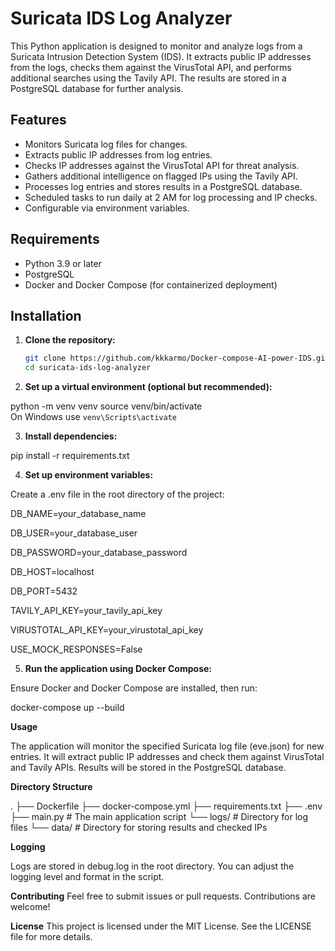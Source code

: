 # Suricata IDS Log Analyzer

This Python application is designed to monitor and analyze logs from a Suricata Intrusion Detection System (IDS). It extracts public IP addresses from the logs, checks them against the VirusTotal API, and performs additional searches using the Tavily API. The results are stored in a PostgreSQL database for further analysis.

## Features

- Monitors Suricata log files for changes.
- Extracts public IP addresses from log entries.
- Checks IP addresses against the VirusTotal API for threat analysis.
- Gathers additional intelligence on flagged IPs using the Tavily API.
- Processes log entries and stores results in a PostgreSQL database.
- Scheduled tasks to run daily at 2 AM for log processing and IP checks.
- Configurable via environment variables.

## Requirements

- Python 3.9 or later
- PostgreSQL
- Docker and Docker Compose (for containerized deployment)

## Installation

1. **Clone the repository:**

   ```bash
   git clone https://github.com/kkkarmo/Docker-compose-AI-power-IDS.git
   cd suricata-ids-log-analyzer

2. **Set up a virtual environment (optional but recommended):**


  python -m venv venv
  source venv/bin/activate  
  On Windows use `venv\Scripts\activate`

3. **Install dependencies:**

 
  pip install -r requirements.txt

4. **Set up environment variables:**

Create a .env file in the root directory of the project:

DB_NAME=your_database_name

DB_USER=your_database_user

DB_PASSWORD=your_database_password

DB_HOST=localhost

DB_PORT=5432

TAVILY_API_KEY=your_tavily_api_key

VIRUSTOTAL_API_KEY=your_virustotal_api_key

USE_MOCK_RESPONSES=False

5. **Run the application using Docker Compose:**

Ensure Docker and Docker Compose are installed, then run:

docker-compose up --build

**Usage**

The application will monitor the specified Suricata log file (eve.json) for new entries.
It will extract public IP addresses and check them against VirusTotal and Tavily APIs.
Results will be stored in the PostgreSQL database.

**Directory Structure**

.
├── Dockerfile
├── docker-compose.yml
├── requirements.txt
├── .env
├── main.py  # The main application script
└── logs/    # Directory for log files
└── data/    # Directory for storing results and checked IPs

**Logging**

Logs are stored in debug.log in the root directory. You can adjust the logging level and format in the script.

**Contributing**
Feel free to submit issues or pull requests. Contributions are welcome!

**License**
This project is licensed under the MIT License. See the LICENSE file for more details.
